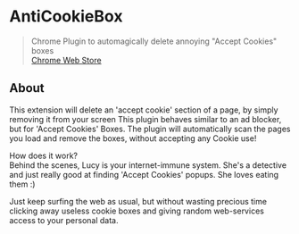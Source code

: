 # AntiCookieBox
> Chrome Plugin to automagically delete annoying "Accept Cookies" boxes  
> [Chrome Web Store](https://www.noel-friedrich.de/anticookiebox)

## About

This extension will delete an 'accept cookie' section of a page, by simply removing it from your screen
This plugin behaves similar to an ad blocker, but for 'Accept Cookies' Boxes. The plugin will automatically scan the pages you load and remove the boxes, without accepting any Cookie use!  
  
How does it work?  
Behind the scenes, Lucy is your internet-immune system. She's a detective and just really good at finding 'Accept Cookies' popups. She loves eating them :)  

Just keep surfing the web as usual, but without wasting precious time clicking away useless cookie boxes and giving random web-services access to your personal data.  
